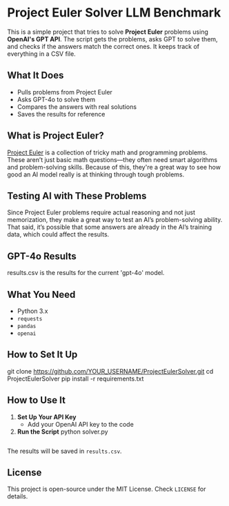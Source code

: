# Project Euler Solver LLM Benchmark

This is a simple project that tries to solve **Project Euler** problems using **OpenAI's GPT API**. The script gets the problems, asks GPT to solve them, and checks if the answers match the correct ones. It keeps track of everything in a CSV file.

## What It Does
- Pulls problems from Project Euler
- Asks GPT-4o to solve them
- Compares the answers with real solutions
- Saves the results for reference

## What is Project Euler?
[Project Euler](https://projecteuler.net/) is a collection of tricky math and programming problems. These aren’t just basic math questions—they often need smart algorithms and problem-solving skills. Because of this, they're a great way to see how good an AI model really is at thinking through tough problems.

## Testing AI with These Problems
Since Project Euler problems require actual reasoning and not just memorization, they make a great way to test an AI’s problem-solving ability. That said, it’s possible that some answers are already in the AI’s training data, which could affect the results.

## GPT-4o Results
results.csv is the results for the current 'gpt-4o' model.

## What You Need
- Python 3.x
- `requests`
- `pandas`
- `openai`

## How to Set It Up
git clone https://github.com/YOUR_USERNAME/ProjectEulerSolver.git
cd ProjectEulerSolver
pip install -r requirements.txt

## How to Use It
1. **Set Up Your API Key**
   - Add your OpenAI API key to the code
2. **Run the Script**
   python solver.py
   ```

The results will be saved in `results.csv`.

## License
This project is open-source under the MIT License. Check `LICENSE` for details.
